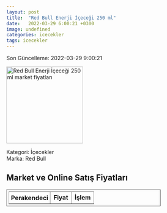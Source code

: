 ```yaml
---
layout: post
title:  "Red Bull Enerji İçeceği 250 ml"
date:   2022-03-29 6:00:21 +0300
image: undefined
categories: icecekler
tags: icecekler
---
```


Son Güncelleme: 2022-03-29 9:00:21

<img src="undefined" width="200" alt="Red Bull Enerji İçeceği 250 ml market fiyatları" />

Kategori: İçecekler
<br />
Marka: Red Bull

<h2>Market ve Online Satış Fiyatları</h2>

<table border="1" style="padding: 5px;width:80%;">
  <tr>
    <td style="padding: 5px;"><strong>Perakendeci</strong></td>
    <td><strong>Fiyat</strong></td>
    <td><strong>İşlem</strong></td>
  </tr>
  
</table>
